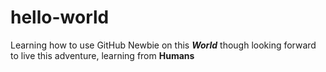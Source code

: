 # hello-world
Learning how to use GitHub
Newbie on this ***World*** though looking forward to live this adventure,
  learning from 
    **Humans**
